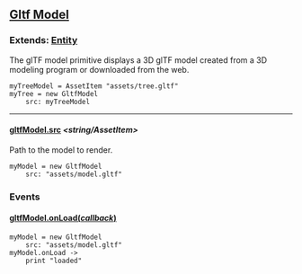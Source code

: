 ## [Gltf Model](#gltf-model)

### Extends: [Entity](#entity)

The glTF model primitive displays a 3D glTF model created from a 3D modeling program or downloaded from the web.
	
	myTreeModel = AssetItem "assets/tree.gltf"
	myTree = new GltfModel
		src: myTreeModel
		
-------------------------------------------------------

#### [gltfModel.src](#gltfmodel-src) *<string/AssetItem>*

Path to the model to render. 

	myModel = new GltfModel
		src: "assets/model.gltf"

### Events

#### [gltfModel.onLoad(*callback*)](#gltfmodel-onload)

	myModel = new GltfModel
		src: "assets/model.gltf"
	myModel.onLoad ->
		print "loaded"
		